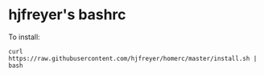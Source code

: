 # hjfreyer's bashrc

To install:

```
curl https://raw.githubusercontent.com/hjfreyer/homerc/master/install.sh | bash
```